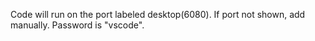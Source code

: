 Code will run on the port labeled desktop(6080). If port not shown, add manually. Password is "vscode".
